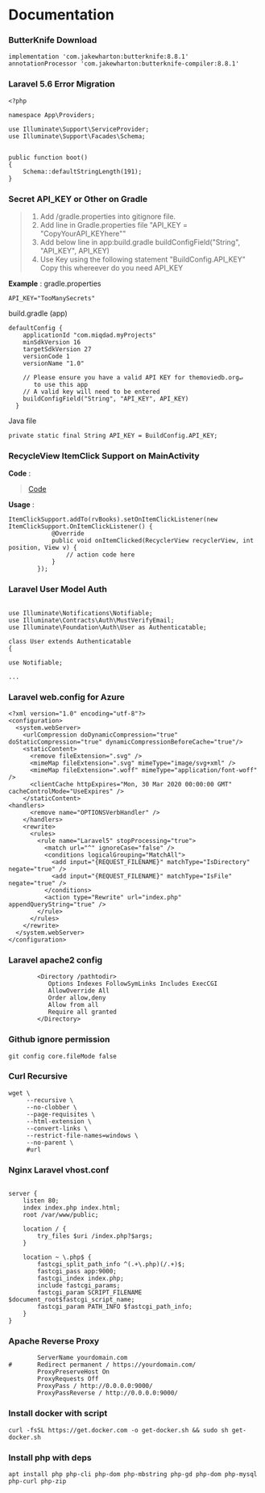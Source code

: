 # Documentation

### ButterKnife Download
```
implementation 'com.jakewharton:butterknife:8.8.1'
annotationProcessor 'com.jakewharton:butterknife-compiler:8.8.1'
```

### Laravel 5.6 Error Migration
```
<?php

namespace App\Providers;

use Illuminate\Support\ServiceProvider;
use Illuminate\Support\Facades\Schema;


public function boot()
{
    Schema::defaultStringLength(191);
}
```

### Secret API_KEY or Other on Gradle

> 1. Add /gradle.properties into gitignore file.
> 2. Add line in Gradle.properties file "API_KEY = "CopyYourAPI_KEYhere""
> 3. Add below line in app:build.gradle buildConfigField("String", "API_KEY", API_KEY)
> 4. Use Key using the following statement "BuildConfig.API_KEY" Copy this whereever do you need API_KEY

__Example__ :
gradle.properties
```
API_KEY="TooManySecrets"
```
build.gradle (app)
```
defaultConfig {
    applicationId "com.miqdad.myProjects"
    minSdkVersion 16
    targetSdkVersion 27
    versionCode 1
    versionName "1.0"

    // Please ensure you have a valid API KEY for themoviedb.org↵
       to use this app
    // A valid key will need to be entered
    buildConfigField("String", "API_KEY", API_KEY)
  }
```
Java file
```
private static final String API_KEY = BuildConfig.API_KEY;
```


### RecycleView ItemClick Support on MainActivity
__Code__ :
> [Code](./ItemClickSupport.java)  

__Usage__ :
```
ItemClickSupport.addTo(rvBooks).setOnItemClickListener(new ItemClickSupport.OnItemClickListener() {
            @Override
            public void onItemClicked(RecyclerView recyclerView, int position, View v) {
                // action code here
            }
        });
```

### Laravel User Model Auth
```

use Illuminate\Notifications\Notifiable;
use Illuminate\Contracts\Auth\MustVerifyEmail;
use Illuminate\Foundation\Auth\User as Authenticatable;

class User extends Authenticatable
{

use Notifiable;

...

```

### Laravel web.config for Azure
```
<?xml version="1.0" encoding="utf-8"?>  
<configuration>  
  <system.webServer>
    <urlCompression doDynamicCompression="true" doStaticCompression="true" dynamicCompressionBeforeCache="true"/>
    <staticContent>
      <remove fileExtension=".svg" />
      <mimeMap fileExtension=".svg" mimeType="image/svg+xml" />
      <mimeMap fileExtension=".woff" mimeType="application/font-woff" />
      <clientCache httpExpires="Mon, 30 Mar 2020 00:00:00 GMT" cacheControlMode="UseExpires" />
    </staticContent>
<handlers>
      <remove name="OPTIONSVerbHandler" />
    </handlers>
    <rewrite>
      <rules>
        <rule name="Laravel5" stopProcessing="true">
          <match url="^" ignoreCase="false" />
          <conditions logicalGrouping="MatchAll">
            <add input="{REQUEST_FILENAME}" matchType="IsDirectory" negate="true" />
            <add input="{REQUEST_FILENAME}" matchType="IsFile" negate="true" />
          </conditions>
          <action type="Rewrite" url="index.php" appendQueryString="true" />
        </rule>
      </rules>
    </rewrite>
  </system.webServer>
</configuration>
```


### Laravel apache2 config
```
        <Directory /pathtodir>
           Options Indexes FollowSymLinks Includes ExecCGI
           AllowOverride All
           Order allow,deny
           Allow from all
           Require all granted
        </Directory>
```
### Github ignore permission
```
git config core.fileMode false
```
### Curl Recursive
```
wget \
     --recursive \
     --no-clobber \
     --page-requisites \
     --html-extension \
     --convert-links \
     --restrict-file-names=windows \
     --no-parent \
     #url
```

### Nginx Laravel vhost.conf
```

server {
    listen 80;
    index index.php index.html;
    root /var/www/public;

    location / {
        try_files $uri /index.php?$args;
    }

    location ~ \.php$ {
        fastcgi_split_path_info ^(.+\.php)(/.+)$;
        fastcgi_pass app:9000;
        fastcgi_index index.php;
        include fastcgi_params;
        fastcgi_param SCRIPT_FILENAME $document_root$fastcgi_script_name;
        fastcgi_param PATH_INFO $fastcgi_path_info;
    }
}
```

### Apache Reverse Proxy
```
        ServerName yourdomain.com
#		Redirect permanent / https://yourdomain.com/
        ProxyPreserveHost On
        ProxyRequests Off
        ProxyPass / http://0.0.0.0:9000/
        ProxyPassReverse / http://0.0.0.0:9000/
```

### Install docker with script
```
curl -fsSL https://get.docker.com -o get-docker.sh && sudo sh get-docker.sh
```

### Install php with deps
```
apt install php php-cli php-dom php-mbstring php-gd php-dom php-mysql php-curl php-zip
```
